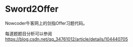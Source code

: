 # Sword2Offer
Nowcoder牛客网上的剑指Offer习题代码。

每道题题目分析可以参阅
https://blog.csdn.net/qq_34761012/article/details/104440705
